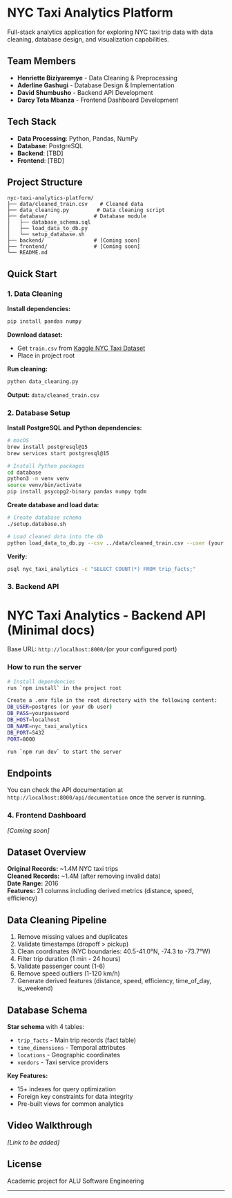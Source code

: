 # NYC Taxi Analytics Platform

Full-stack analytics application for exploring NYC taxi trip data with data cleaning, database design, and visualization capabilities.

## Team Members
- **Henriette Biziyaremye** - Data Cleaning & Preprocessing
- **Aderline Gashugi** - Database Design & Implementation
- **David Shumbusho** - Backend API Development
- **Darcy Teta Mbanza** - Frontend Dashboard Development

## Tech Stack
- **Data Processing**: Python, Pandas, NumPy
- **Database**: PostgreSQL
- **Backend**: [TBD]
- **Frontend**: [TBD]

## Project Structure
```
nyc-taxi-analytics-platform/
├── data/cleaned_train.csv    # Cleaned data
├── data_cleaning.py         # Data cleaning script
├── database/               # Database module
│   ├── database_schema.sql
│   ├── load_data_to_db.py
│   └── setup_database.sh
├── backend/                # [Coming soon]
├── frontend/               # [Coming soon]
└── README.md
```

## Quick Start

### 1. Data Cleaning

**Install dependencies:**
```bash
pip install pandas numpy
```

**Download dataset:**
- Get `train.csv` from [Kaggle NYC Taxi Dataset](https://www.kaggle.com/competitions/nyc-taxi-trip-duration/data)
- Place in project root

**Run cleaning:**
```bash
python data_cleaning.py
```

**Output:** `data/cleaned_train.csv`

### 2. Database Setup

**Install PostgreSQL and Python dependencies:**
```bash
# macOS
brew install postgresql@15
brew services start postgresql@15

# Install Python packages
cd database
python3 -m venv venv
source venv/bin/activate
pip install psycopg2-binary pandas numpy tqdm
```

**Create database and load data:**
```bash
# Create database schema
./setup.database.sh

# Load cleaned data into the db
python load_data_to_db.py --csv ../data/cleaned_train.csv --user (your db user) --password (db password)
```

**Verify:**
```bash
psql nyc_taxi_analytics -c "SELECT COUNT(*) FROM trip_facts;"
```

### 3. Backend API

# NYC Taxi Analytics - Backend API (Minimal docs)

Base URL: `http://localhost:8000/`(or your configured port)

### How to run the server
```bash
# Install dependencies
run `npm install` in the project root

Create a .env file in the root directory with the following content:
DB_USER=postgres (or your db user)
DB_PASS=yourpassword
DB_HOST=localhost
DB_NAME=nyc_taxi_analytics
DB_PORT=5432
PORT=8000

run `npm run dev` to start the server
```

## Endpoints

You can check the API documentation at `http://localhost:8000/api/documentation` once the server is running.

### 4. Frontend Dashboard
*[Coming soon]*

## Dataset Overview

**Original Records:** ~1.4M NYC taxi trips  
**Cleaned Records:** ~1.4M (after removing invalid data)  
**Date Range:** 2016  
**Features:** 21 columns including derived metrics (distance, speed, efficiency)

## Data Cleaning Pipeline

1. Remove missing values and duplicates
2. Validate timestamps (dropoff > pickup)
3. Clean coordinates (NYC boundaries: 40.5-41.0°N, -74.3 to -73.7°W)
4. Filter trip duration (1 min - 24 hours)
5. Validate passenger count (1-6)
6. Remove speed outliers (1-120 km/h)
7. Generate derived features (distance, speed, efficiency, time_of_day, is_weekend)

## Database Schema

**Star schema** with 4 tables:
- `trip_facts` - Main trip records (fact table)
- `time_dimensions` - Temporal attributes
- `locations` - Geographic coordinates
- `vendors` - Taxi service providers

**Key Features:**
- 15+ indexes for query optimization
- Foreign key constraints for data integrity
- Pre-built views for common analytics

## Video Walkthrough
*[Link to be added]*

## License
Academic project for ALU Software Engineering

---
